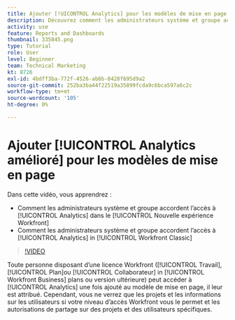```yaml
---
title: Ajouter [!UICONTROL Analytics] pour les modèles de mise en page
description: Découvrez comment les administrateurs système et groupe accordent l’accès à Analytics.
activity: use
feature: Reports and Dashboards
thumbnail: 335045.png
type: Tutorial
role: User
level: Beginner
team: Technical Marketing
kt: 8726
exl-id: 4bdff3ba-772f-4526-ab6b-8428f695d9a2
source-git-commit: 252ba3ba44f22519a35899fcda9c6bca597a6c2c
workflow-type: tm+mt
source-wordcount: '105'
ht-degree: 0%

---
```


# Ajouter [!UICONTROL Analytics amélioré] pour les modèles de mise en page

Dans cette vidéo, vous apprendrez :

* Comment les administrateurs système et groupe accordent l’accès à [!UICONTROL Analytics] dans le [!UICONTROL Nouvelle expérience Workfront]
* Comment les administrateurs système et groupe accordent l’accès à [!UICONTROL Analytics] in [!UICONTROL Workfront Classic]

>[!VIDEO](https://video.tv.adobe.com/v/335045/?quality=12)

Toute personne disposant d’une licence Workfront ([!UICONTROL Travail], [!UICONTROL Plan]ou [!UICONTROL Collaborateur] in [!UICONTROL Workfront Business] plans ou version ultérieure) peut accéder à [!UICONTROL Analytics] une fois ajouté au modèle de mise en page, il leur est attribué. Cependant, vous ne verrez que les projets et les informations sur les utilisateurs si votre niveau d’accès Workfront vous le permet et les autorisations de partage sur des projets et des utilisateurs spécifiques.
